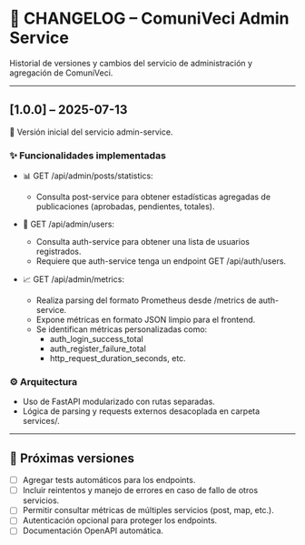 # 📜 CHANGELOG – ComuniVeci Admin Service

Historial de versiones y cambios del servicio de administración y agregación de ComuniVeci.

---

## [1.0.0] – 2025-07-13

🎉 Versión inicial del servicio admin-service.

### ✨ Funcionalidades implementadas

- 📊 GET /api/admin/posts/statistics:
  - Consulta post-service para obtener estadísticas agregadas de publicaciones (aprobadas, pendientes, totales).

- 👥 GET /api/admin/users:
  - Consulta auth-service para obtener una lista de usuarios registrados.
  - Requiere que auth-service tenga un endpoint GET /api/auth/users.

- 📈 GET /api/admin/metrics:
  - Realiza parsing del formato Prometheus desde /metrics de auth-service.
  - Expone métricas en formato JSON limpio para el frontend.
  - Se identifican métricas personalizadas como:
    - auth_login_success_total
    - auth_register_failure_total
    - http_request_duration_seconds, etc.

### ⚙️ Arquitectura

- Uso de FastAPI modularizado con rutas separadas.
- Lógica de parsing y requests externos desacoplada en carpeta services/.

---

## 🧭 Próximas versiones

- [ ] Agregar tests automáticos para los endpoints.
- [ ] Incluir reintentos y manejo de errores en caso de fallo de otros servicios.
- [ ] Permitir consultar métricas de múltiples servicios (post, map, etc.).
- [ ] Autenticación opcional para proteger los endpoints.
- [ ] Documentación OpenAPI automática.
